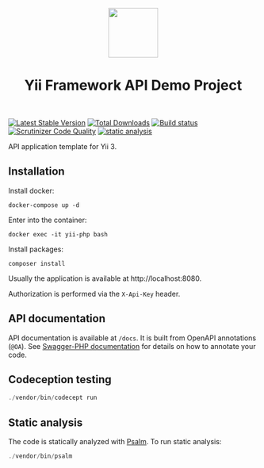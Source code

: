 <p align="center">
    <a href="https://github.com/yiisoft" target="_blank">
        <img src="https://yiisoft.github.io/docs/images/yii_logo.svg" height="100px">
    </a>
    <h1 align="center">Yii Framework API Demo Project</h1>
    <br>
</p>

[![Latest Stable Version](https://poser.pugx.org/yiisoft/demo-api/v/stable.png)](https://packagist.org/packages/yiisoft/demo-api)
[![Total Downloads](https://poser.pugx.org/yiisoft/demo-api/downloads.png)](https://packagist.org/packages/yiisoft/demo-api)
[![Build status](https://github.com/yiisoft/demo-api/workflows/build/badge.svg)](https://github.com/yiisoft/demo-api/actions?query=workflow%3Abuild)
[![Scrutinizer Code Quality](https://scrutinizer-ci.com/g/yiisoft/demo-api/badges/quality-score.png?b=master)](https://scrutinizer-ci.com/g/yiisoft/demo-api/?branch=master)
[![static analysis](https://github.com/yiisoft/demo-api/workflows/static%20analysis/badge.svg)](https://github.com/yiisoft/demo-api/actions?query=workflow%3A%22static+analysis%22)

API application template for Yii 3.

## Installation

Install docker:

```
docker-compose up -d
```

Enter into the container:

```
docker exec -it yii-php bash
```

Install packages:

```
composer install
```

Usually the application is available at http://localhost:8080.

Authorization is performed via the `X-Api-Key` header.

## API documentation

API documentation is available at `/docs`. It is built from OpenAPI annotations (`@OA`).
See [Swagger-PHP documentation](https://zircote.github.io/swagger-php/Getting-started.html#write-annotations) for details
on how to annotate your code.

## Codeception testing

```php
./vendor/bin/codecept run
```


## Static analysis

The code is statically analyzed with [Psalm](https://psalm.dev/). To run static analysis:

```php
./vendor/bin/psalm
```
